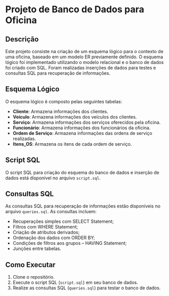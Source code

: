 <!DOCTYPE html>
<html lang="pt-BR">
<head>
    <meta charset="UTF-8">
    <meta name="viewport" content="width=device-width, initial-scale=1.0">
</head>
<body>
    <h1>Projeto de Banco de Dados para Oficina</h1>
    <h2>Descrição</h2>
    <p>
        Este projeto consiste na criação de um esquema lógico para o contexto de uma oficina, baseado em um modelo ER previamente definido. O esquema lógico foi implementado utilizando o modelo relacional e o banco de dados foi criado com SQL. Foram realizadas inserções de dados para testes e consultas SQL para recuperação de informações.
    </p>
    <h2>Esquema Lógico</h2>
    <p>O esquema lógico é composto pelas seguintes tabelas:</p>
    <ul>
        <li><strong>Cliente</strong>: Armazena informações dos clientes.</li>
        <li><strong>Veículo</strong>: Armazena informações dos veículos dos clientes.</li>
        <li><strong>Serviço</strong>: Armazena informações dos serviços oferecidos pela oficina.</li>
        <li><strong>Funcionário</strong>: Armazena informações dos funcionários da oficina.</li>
        <li><strong>Ordem de Serviço</strong>: Armazena informações das ordens de serviço realizadas.</li>
        <li><strong>Itens_OS</strong>: Armazena os itens de cada ordem de serviço.</li>
    </ul>
    <h2>Script SQL</h2>
    <p>O script SQL para criação do esquema do banco de dados e inserção de dados está disponível no arquivo <code>script.sql</code>.</p>
    <h2>Consultas SQL</h2>
    <p>As consultas SQL para recuperação de informações estão disponíveis no arquivo <code>queries.sql</code>. As consultas incluem:</p>
    <ul>
        <li>Recuperações simples com SELECT Statement;</li>
        <li>Filtros com WHERE Statement;</li>
        <li>Criação de atributos derivados;</li>
        <li>Ordenação dos dados com ORDER BY;</li>
        <li>Condições de filtros aos grupos – HAVING Statement;</li>
        <li>Junções entre tabelas.</li>
    </ul>
    <h2>Como Executar</h2>
    <ol>
        <li>Clone o repositório.</li>
        <li>Execute o script SQL (<code>script.sql</code>) em seu banco de dados.</li>
        <li>Realize as consultas SQL (<code>queries.sql</code>) para testar o banco de dados.</li>
    </ol>
</body>
</html>
